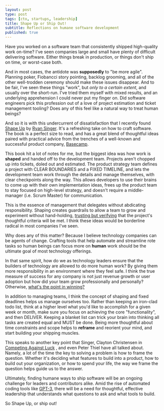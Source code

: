 ```yaml
---
layout: post
type: post
tags: [cto, startups, leadership]
title: Shape Up or Ship Out!
subtitle: Reflections on humane software development   
published: true
---
```


Have you worked on a software team that consistently shipped high-quality work on-time?  I've seen companies large and small have plenty of difficult delivering software.  Either things break in production, or things don't ship on time, or worst-case both.

And in most cases, the antidote was **supposedly** to "be more agile".  Planning poker, Fiobancci story pointing, backlog grooming, and all of the other well-trodden ceremony should make these issues disappear.  And to be fair, I've seen these things "work", but *only to a certain extent*, and usually over the short-run.  I've tried them myself  with mixed results, and an underlying apprehension I could never put my finger on.  Did software engineers pick this profession out of a love of project estimation and ticket management tooling?  Does any of this feel like a natural way to treat human beings?

And so it is with this undercurrent of dissatisfaction that I recently found [Shape Up](https://basecamp.com/shapeup) by [Ryan Singer](https://twitter.com/rjs).  It's a refreshing take on how to craft software.  The book is a perfect size to read, and has a great blend of thoughtful ideas paired with practical advice from the trenches of a well-known and successful product company, [Basecamp](https://basecamp.com/).

This book hit a lot of notes for me, but the biggest idea was how work is **shaped** and handed off to the development team.  Projects aren't chopped up into tickets, doled out and estimated.  The product strategy team defines a project with CLEAR BOUNDARIES and a FIXED TIMELINE, and lets the development team work through the details and manage themselves, with clear checkpoints along the way.  This allows developers to use their brains to come up with their own implementation ideas, frees up the product team to stay focused on high-level strategy, and doesn't require a middle-manager (i.e. Scrum Master) for communication.

This is the essence of management that delegates without abdicating responsibility.  Shaping creates guardrails to allow a team to grow and experiment without hand-holding,  [trusting but verifying](http://jpc2.org/2019/10/03/leadership-aboard-the-santa-fe.html) that the project's thoughtful criteria will be met.  I think these ideas would be borderline radical in most companies I've seen.

Why does any of this matter?  Because I believe technology companies can be agents of change.  Crafting tools that help automate and streamline rote tasks so human beings can focus more on **human** work should be the ultimate goal of most technology offerings.  

In that same spirit, how do we as technology leaders ensure that the builders of technology are allowed to do more human work?  By giving them more responsibility in an environment where they feel safe.  I think the true measure of success for any company is not just revenue growth or user adoption but how did your team grow professionally and personally?  Otherwise, [what's the point in winning?](https://www.kingjamesbibleonline.org/Mark-8-36/)

In addition to managing teams, I think the concept of shaping and fixed deadlines helps us manage ourselves too.  Rather than keeping an iron-clad todo list, think at a higher level what you'd like to accomplish for a given week or month, make sure you focus on achieving the core "functionality", and then DELIVER.  Keeping a blanket list can trick your brain into thinking all tasks are created equal and MUST be done.  Being more thoughtful about time constraints and scope helps to **reframe** and reorient your mind, and start building your shipping muscles.

This speaks to another key point that Singer,  Clayton Christensen in [Competing Against Luck](https://www.goodreads.com/book/show/28820024-competing-against-luck?from_search=true&from_srp=true&qid=2DraU5SWZK&rank=1) , and even Peter Thiel have all talked about.  Namely, a lot of the time the key to solving a problem is how to frame the question.  Whether it's deciding what features to build into a product, how to build out your organization, or how to spend your life, the way we frame the question helps guide us to the answer.

Ultimately, finding humane ways to ship software will be an ongoing challenge for leaders and contributors alike.  Amid the rise of automated coding tools like [GPT-3](https://towardsdatascience.com/gpt-3-demos-use-cases-implications-77f86e540dc1), there will be a need for thoughtful, effective leadership that understands what questions to ask and what tools to build.  

So Shape Up, or ship out!

